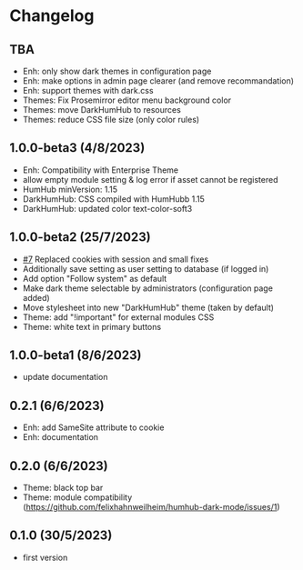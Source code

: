 Changelog
=========
## TBA
- Enh: only show dark themes in configuration page
- Enh: make options in admin page clearer (and remove recommandation)
- Enh: support themes with dark.css
- Themes: Fix Prosemirror editor menu background color
- Themes: move DarkHumHub to resources
- Themes: reduce CSS file size (only color rules)

## 1.0.0-beta3 (4/8/2023)
- Enh: Compatibility with Enterprise Theme
- allow empty module setting & log error if asset cannot be registered
- HumHub minVersion: 1.15
- DarkHumHub: CSS compiled with HumHubb 1.15
- DarkHumHub: updated color text-color-soft3

## 1.0.0-beta2 (25/7/2023)
- [#7](https://github.com/felixhahnweilheim/humhub-dark-mode/pull/7) Replaced cookies with session and small fixes
- Additionally save setting as user setting to database (if logged in)
- Add option "Follow system" as default
- Make dark theme selectable by administrators (configuration page added)
- Move stylesheet into new "DarkHumHub" theme (taken by default)
- Theme: add "!important" for external modules CSS
- Theme: white text in primary buttons

## 1.0.0-beta1 (8/6/2023)
- update documentation

## 0.2.1 (6/6/2023)
- Enh: add SameSite attribute to cookie
- Enh: documentation

## 0.2.0 (6/6/2023)
- Theme: black top bar
- Theme: module compatibility (https://github.com/felixhahnweilheim/humhub-dark-mode/issues/1)

## 0.1.0 (30/5/2023)
- first version
